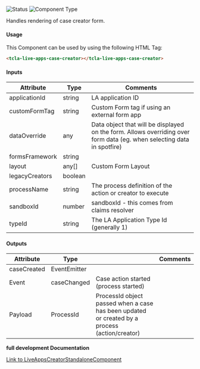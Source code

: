
![Status][auto] ![Component Type][minor] <!--Component Meta {"created_by":"Auto", "reviewed_by":"Auto", "last_modified_by":"Auto", "comment":"none"} Component Meta -->


<p>Handles rendering of case creator form.</p>



#### Usage


This Component can be used by using the following HTML Tag:

```html
<tcla-live-apps-case-creator></tcla-live-apps-case-creator>
```

#### Inputs

Attribute | Type | Comments
--- | --- | ---
applicationId | string | LA application ID
customFormTag | string | Custom Form tag if using an external form app
dataOverride | any | Data object that will be displayed on the form. Allows overriding over form data (eg. when selecting data in spotfire)
formsFramework | string | 
layout | any[] | Custom Form Layout
legacyCreators | boolean | 
processName | string | The process definition of the action or creator to execute
sandboxId | number | sandboxId - this comes from claims resolver
typeId | string | The LA Application Type Id (generally 1)

#### Outputs

Attribute | Type |   | Comments
--- | --- | --- | ---
caseCreated | EventEmitter<ProcessId> |   |  
  | Event |  caseChanged  |  Case action started (process started)
  | Payload |  ProcessId  |  ProcessId object passed when a case has been updated or created by a process (action/creator)


<b>full development Documentation</b>

[Link to LiveAppsCreatorStandaloneComponent](https://tibcosoftware.github.io/TCSTK-Libdocs/libdocs/tc-liveapps-lib/components/LiveAppsCreatorStandaloneComponent.html)


[auto]: https://img.shields.io/badge/Status-auto%20generated-lightgrey.svg?style=flat "auto generated"

[manually]: https://img.shields.io/badge/Status-manually%20created-yellow.svg?style=flat "manually created"

[draft]: https://img.shields.io/badge/Status-draft-red.svg?style=flat "draft"

[review]: https://img.shields.io/badge/Status-need%20review-yellowgreen.svg?style=flat "need review"

[review done]: https://img.shields.io/badge/Status-review%20done-green.svg?style=flat "review done"

[finalized]: https://img.shields.io/badge/Status-finalized-brightgreen.svg?style=flat "finalized"

[top]: https://img.shields.io/badge/Component%20Type-Top-blue.svg?style=flat "top Component"

[major]: https://img.shields.io/badge/Component%20Type-major%20Component-blue.svg?style=flat "major Component"

[minor]: https://img.shields.io/badge/Component%20Type-minor%20Component-blue.svg?style=flat "minor Component"


